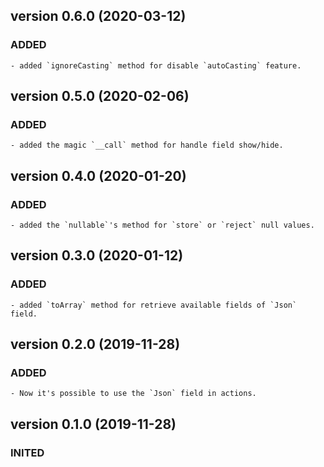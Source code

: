 version 0.6.0 (2020-03-12)
----------------------------- 
### ADDED
	- added `ignoreCasting` method for disable `autoCasting` feature.

version 0.5.0 (2020-02-06)
----------------------------- 
### ADDED
	- added the magic `__call` method for handle field show/hide.

version 0.4.0 (2020-01-20)
----------------------------- 
### ADDED
	- added the `nullable`'s method for `store` or `reject` null values.

version 0.3.0 (2020-01-12)
----------------------------- 
### ADDED
	- added `toArray` method for retrieve available fields of `Json` field.

version 0.2.0 (2019-11-28)
----------------------------- 
### ADDED
	- Now it's possible to use the `Json` field in actions.


version 0.1.0 (2019-11-28)
-----------------------------  
### INITED